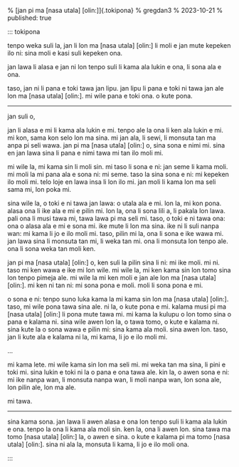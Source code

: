 % [jan pi ma [nasa utala] [olin:]]{.tokipona}
% gregdan3
% 2023-10-21
% published: true

::: tokipona

<!-- monsuta a, jan ale o. -->
<!-- mi moli [ken. kalama. nasa] [mute: ]. -->
<!-- mi wile pana e sona monsuta. -->

tenpo weka suli la, jan li lon ma [nasa utala] [olin:] li moli e jan mute kepeken ilo ni:
sina moli e kasi suli kepeken ona.

jan lawa li alasa e jan ni lon tenpo suli li kama ala lukin e ona, li sona ala e ona.

taso, jan ni li pana e toki tawa jan lipu.
jan lipu li pana e toki ni tawa jan ale lon ma [nasa utala] [olin:].
mi wile pana e toki ona.
o kute pona.

---

jan suli o,

jan li alasa e mi li kama ala lukin e mi.
tenpo ale la ona li ken ala lukin e mi.
mi kon, sama kon selo lon ma sina.
mi jan ala, li sewi, li monsuta tan ma anpa pi seli wawa.
jan pi ma [nasa utala] [olin:] o, sina sona e nimi mi.
sina en jan lawa sina li pana e nimi tawa mi tan ilo moli mi.

mi wile la, mi kama sin li moli sin.
mi taso li sona e ni:
jan seme li kama moli.
mi moli la mi pana ala e sona ni:
mi seme.
taso la sina sona e ni:
mi kepeken ilo moli mi.
telo loje en lawa insa li lon ilo mi.
jan moli li kama lon ma seli sama mi, lon poka mi.

sina wile la, o toki e ni tawa jan lawa:
o utala ala e mi.
lon la, mi kon pona.
alasa ona li ike ala e mi e pilin mi.
lon la, ona li sona lili a, li pakala lon lawa.
pali ona li musi tawa mi, tawa lawa pi ma seli mi.
taso, o toki e ni tawa ona:
ona o alasa ala e mi e sona mi.
ike mute li lon ma sina.
ike ni li suli nanpa wan:
mi kama li jo e ilo moli mi.
taso, pilin mi la, ona li sona e ike wawa mi.
jan lawa sina li monsuta tan mi, li weka tan mi.
ona li monsuta lon tenpo ale.
ona li sona weka tan moli ken.

jan pi ma [nasa utala] [olin:] o, ken suli la pilin sina li ni:
mi ike moli.
mi ni.
taso mi ken wawa e ike mi lon wile.
mi wile la, mi ken kama sin lon tomo sina lon tenpo pimeja ale.
mi wile la mi ken moli e jan ale lon ma [nasa utala] [olin:].
mi ken ni tan ni:
mi sona pona e moli.
moli li sona pona e mi.

o sona e ni:
tenpo suno luka kama la mi kama sin lon ma [nasa utala] [olin:].
taso, mi wile pona tawa sina ale.
ni la, o kute pona e mi.
kalama musi pi ma [nasa utala] [olin:] li pona mute tawa mi.
mi kama la kulupu o lon tomo sina o pana e kalama ni.
sina wile awen lon la, o tawa tomo, o kute e kalama ni.
sina kute la o sona wawa e pilin mi:
sina kama ala moli.
sina awen lon.
taso, jan li kute ala e kalama ni la, mi kama, li jo e ilo moli mi.

...

mi kama lete.
mi wile kama sin lon ma seli mi.
mi weka tan ma sina, li pini e toki mi.
sina lukin e toki ni la o pana e ona tawa ale.
kin la, o awen sona e ni:
mi ike nanpa wan, li monsuta nanpa wan, li moli nanpa wan, lon sona ale, lon pilin ale, lon ma ale.

mi tawa.

---

sina kama sona. jan lawa li awen alasa e ona lon tenpo suli li kama ala lukin e ona. tenpo la ona li kama ala moli sin. ken la, ona li awen lon.
sina tawa ma tomo [nasa utala] [olin:] la, o awen e sina. o kute e kalama pi ma tomo [nasa utala] [olin:].
sina ni ala la, monsuta li kama, li jo e ilo moli ona.

:::
